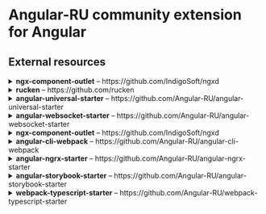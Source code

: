 # Angular-RU community extension for Angular

## External resources

<details>
  <summary><b>ngx-component-outlet</b> – https://github.com/IndigoSoft/ngxd</summary>

  Best way to quickly use Dynamic Components with Angular <br>
  ![](https://img.shields.io/github/stars/IndigoSoft/ngxd.svg?style=social&logo=github)
  
```
$ npm install --save ngx-component-outlet 
```

```html
<app-dynamic [ngxComponentOutlet]="component" [entity]="entity" (action)="onAction($event)">
  <!-- Use like NgComponentOutlet but with @Input/@Output auto bindings -->
</app-dynamic>
```

</details>

<details>
  <summary><b>rucken</b> – https://github.com/rucken</summary>
  
  Core with Admin UI for web application maked on Angular 6+  <br>
  ![](https://img.shields.io/github/stars/rucken/core-nestjs.svg?style=social&logo=github)
  
</details>

<details>
  <summary><b>angular-universal-starter</b> – https://github.com/Angular-RU/angular-universal-starter</summary>
    
   A simple Angular Universal repo with Angular 6+ <br>
   ![](https://img.shields.io/github/stars/Angular-RU/angular-universal-starter.svg?style=social&logo=github)
   
</details>


<details>
  <summary><b>angular-websocket-starter</b> – https://github.com/Angular-RU/angular-websocket-starter</summary>
    
   Angular service for WebSocket. Used Rx WebSocketSubject <br>
   ![](https://img.shields.io/github/stars/Angular-RU/angular-websocket-starter.svg?style=social&logo=github)
   
</details>


<details>
  <summary><b>ngx-component-outlet</b> – https://github.com/IndigoSoft/ngxd</summary>
    
   Best way to quickly use Dynamic Components with Angular <br>
   ![](https://img.shields.io/github/stars/IndigoSoft/ngxd.svg?style=social&logo=github)
   
</details>



<details>
  <summary><b>angular-cli-webpack</b> – https://github.com/Angular-RU/angular-cli-webpack</summary>
    
   Webpack configuration modifier for @angular/cli <br>
   ![](https://img.shields.io/github/stars/Angular-RU/angular-cli-webpack.svg?style=social&logo=github)
   
```
$ npm install ngw --save-dev
```
   
</details>



<details>
  <summary><b>angular-ngrx-starter</b> – https://github.com/Angular-RU/angular-ngrx-starter</summary>
    
   A simple NGRX Starter <br>
   ![](https://img.shields.io/github/stars/Angular-RU/angular-ngrx-starter.svg?style=social&logo=github)
   
</details>


<details>
  <summary><b>angular-storybook-starter</b> – https://github.com/Angular-RU/angular-storybook-starter</summary>
    
   An example Angular CLI app with storybook <br>
   ![](https://img.shields.io/github/stars/Angular-RU/angular-storybook-starter.svg?style=social&logo=github)
   
</details>



<details>
  <summary><b>webpack-typescript-starter</b> – https://github.com/Angular-RU/webpack-typescript-starter</summary>
    
   Webpack + TypeScript starter <br>
   ![](https://img.shields.io/github/stars/Angular-RU/webpack-typescript-starter.svg?style=social&logo=github)
   
</details>

